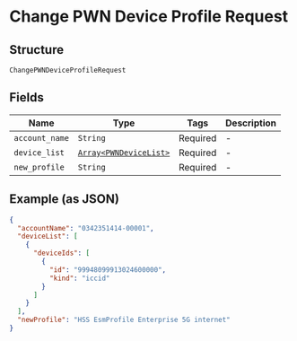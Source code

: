 
# Change PWN Device Profile Request

## Structure

`ChangePWNDeviceProfileRequest`

## Fields

| Name | Type | Tags | Description |
|  --- | --- | --- | --- |
| `account_name` | `String` | Required | - |
| `device_list` | [`Array<PWNDeviceList>`](../../doc/models/pwn-device-list.md) | Required | - |
| `new_profile` | `String` | Required | - |

## Example (as JSON)

```json
{
  "accountName": "0342351414-00001",
  "deviceList": [
    {
      "deviceIds": [
        {
          "id": "99948099913024600000",
          "kind": "iccid"
        }
      ]
    }
  ],
  "newProfile": "HSS EsmProfile Enterprise 5G internet"
}
```

